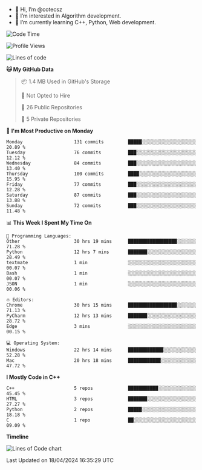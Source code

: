 - 👋 Hi, I’m @cotecsz
- 👀 I’m interested in Algorithm development.
- 🌱 I’m currently learning C++, Python, Web development.

<!---
cotecsz/cotecsz is a ✨ special ✨ repository because its `README.md` (this file) appears on your GitHub profile.
You can click the Preview link to take a look at your changes.
--->

<!--START_SECTION:waka-->
![Code Time](http://img.shields.io/badge/Code%20Time-866%20hrs%2023%20mins-blue)

![Profile Views](http://img.shields.io/badge/Profile%20Views-0-blue)

![Lines of code](https://img.shields.io/badge/From%20Hello%20World%20I%27ve%20Written-1.2%20million%20lines%20of%20code-blue)

**🐱 My GitHub Data** 

> 📦 1.4 MB Used in GitHub's Storage 
 > 
> 🚫 Not Opted to Hire
 > 
> 📜 26 Public Repositories 
 > 
> 🔑 5 Private Repositories 
 > 
📅 **I'm Most Productive on Monday** 

```text
Monday                   131 commits         █████░░░░░░░░░░░░░░░░░░░░   20.89 % 
Tuesday                  76 commits          ███░░░░░░░░░░░░░░░░░░░░░░   12.12 % 
Wednesday                84 commits          ███░░░░░░░░░░░░░░░░░░░░░░   13.40 % 
Thursday                 100 commits         ████░░░░░░░░░░░░░░░░░░░░░   15.95 % 
Friday                   77 commits          ███░░░░░░░░░░░░░░░░░░░░░░   12.28 % 
Saturday                 87 commits          ███░░░░░░░░░░░░░░░░░░░░░░   13.88 % 
Sunday                   72 commits          ███░░░░░░░░░░░░░░░░░░░░░░   11.48 % 
```


📊 **This Week I Spent My Time On** 

```text
💬 Programming Languages: 
Other                    30 hrs 19 mins      ██████████████████░░░░░░░   71.28 % 
Python                   12 hrs 7 mins       ███████░░░░░░░░░░░░░░░░░░   28.49 % 
textmate                 1 min               ░░░░░░░░░░░░░░░░░░░░░░░░░   00.07 % 
Bash                     1 min               ░░░░░░░░░░░░░░░░░░░░░░░░░   00.07 % 
JSON                     1 min               ░░░░░░░░░░░░░░░░░░░░░░░░░   00.06 % 

🔥 Editors: 
Chrome                   30 hrs 15 mins      ██████████████████░░░░░░░   71.13 % 
PyCharm                  12 hrs 13 mins      ███████░░░░░░░░░░░░░░░░░░   28.72 % 
Edge                     3 mins              ░░░░░░░░░░░░░░░░░░░░░░░░░   00.15 % 

💻 Operating System: 
Windows                  22 hrs 14 mins      █████████████░░░░░░░░░░░░   52.28 % 
Mac                      20 hrs 18 mins      ████████████░░░░░░░░░░░░░   47.72 % 
```

**I Mostly Code in C++** 

```text
C++                      5 repos             ███████████░░░░░░░░░░░░░░   45.45 % 
HTML                     3 repos             ███████░░░░░░░░░░░░░░░░░░   27.27 % 
Python                   2 repos             █████░░░░░░░░░░░░░░░░░░░░   18.18 % 
C                        1 repo              ██░░░░░░░░░░░░░░░░░░░░░░░   09.09 % 
```



**Timeline**

![Lines of Code chart](https://raw.githubusercontent.com/cotecsz/cotecsz/master/assets/bar_graph.png)


 Last Updated on 18/04/2024 16:35:29 UTC
<!--END_SECTION:waka-->
